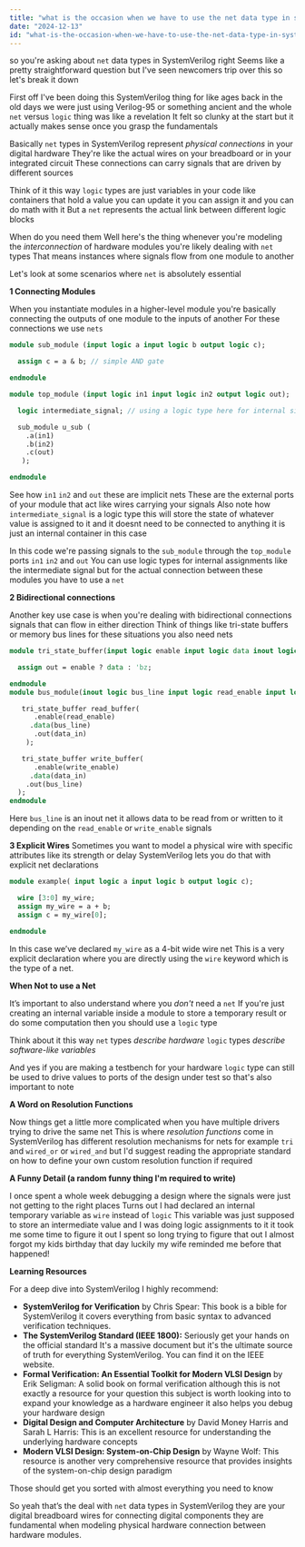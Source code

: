 ```yaml
---
title: "what is the occasion when we have to use the net data type in systemverilog?"
date: "2024-12-13"
id: "what-is-the-occasion-when-we-have-to-use-the-net-data-type-in-systemverilog"
---
```


 so you're asking about `net` data types in SystemVerilog right Seems like a pretty straightforward question but I've seen newcomers trip over this so let's break it down

First off I've been doing this SystemVerilog thing for like ages back in the old days we were just using Verilog-95 or something ancient and the whole `net` versus `logic` thing was like a revelation It felt so clunky at the start but it actually makes sense once you grasp the fundamentals

Basically `net` types in SystemVerilog represent *physical connections* in your digital hardware They're like the actual wires on your breadboard or in your integrated circuit These connections can carry signals that are driven by different sources

Think of it this way `logic` types are just variables in your code like containers that hold a value you can update it you can assign it and you can do math with it But a `net` represents the actual link between different logic blocks

When do you need them Well here's the thing whenever you're modeling the *interconnection* of hardware modules you're likely dealing with `net` types That means instances where signals flow from one module to another

Let's look at some scenarios where `net` is absolutely essential

**1 Connecting Modules**

When you instantiate modules in a higher-level module you're basically connecting the outputs of one module to the inputs of another For these connections we use `nets`

```systemverilog
module sub_module (input logic a input logic b output logic c);

  assign c = a & b; // simple AND gate

endmodule

module top_module (input logic in1 input logic in2 output logic out);

  logic intermediate_signal; // using a logic type here for internal signal if needed.

  sub_module u_sub (
    .a(in1)
    .b(in2)
    .c(out)
   );

endmodule
```
See how `in1` `in2` and `out` these are implicit nets These are the external ports of your module that act like wires carrying your signals Also note how `intermediate_signal` is a logic type this will store the state of whatever value is assigned to it and it doesnt need to be connected to anything it is just an internal container in this case

In this code we're passing signals to the `sub_module` through the `top_module` ports `in1` `in2` and `out` You can use logic types for internal assignments like the intermediate signal but for the actual connection between these modules you have to use a `net`

**2 Bidirectional connections**

Another key use case is when you're dealing with bidirectional connections signals that can flow in either direction Think of things like tri-state buffers or memory bus lines for these situations you also need nets

```systemverilog
module tri_state_buffer(input logic enable input logic data inout logic out);

  assign out = enable ? data : 'bz;

endmodule
module bus_module(inout logic bus_line input logic read_enable input logic write_enable logic data_in );

   tri_state_buffer read_buffer(
      .enable(read_enable)
     .data(bus_line)
      .out(data_in)
    );

   tri_state_buffer write_buffer(
      .enable(write_enable)
     .data(data_in)
    .out(bus_line)
  );
endmodule
```

Here `bus_line` is an inout net it allows data to be read from or written to it depending on the `read_enable` or `write_enable` signals

**3 Explicit Wires**
Sometimes you want to model a physical wire with specific attributes like its strength or delay SystemVerilog lets you do that with explicit net declarations

```systemverilog
module example( input logic a input logic b output logic c);

  wire [3:0] my_wire;
  assign my_wire = a + b;
  assign c = my_wire[0];

endmodule
```
In this case we’ve declared `my_wire` as a 4-bit wide wire net This is a very explicit declaration where you are directly using the `wire` keyword which is the type of a net.

**When Not to use a Net**

It’s important to also understand where you *don't* need a `net` If you're just creating an internal variable inside a module to store a temporary result or do some computation then you should use a `logic` type

Think about it this way `net` types *describe hardware* `logic` types *describe software-like variables*

And yes if you are making a testbench for your hardware `logic` type can still be used to drive values to ports of the design under test so that's also important to note

**A Word on Resolution Functions**

Now things get a little more complicated when you have multiple drivers trying to drive the same net This is where *resolution functions* come in SystemVerilog has different resolution mechanisms for nets for example `tri` and `wired_or` or `wired_and` but I'd suggest reading the appropriate standard on how to define your own custom resolution function if required

**A Funny Detail (a random funny thing I'm required to write)**

I once spent a whole week debugging a design where the signals were just not getting to the right places Turns out I had declared an internal temporary variable as `wire` instead of `logic` This variable was just supposed to store an intermediate value and I was doing logic assignments to it it took me some time to figure it out I spent so long trying to figure that out I almost forgot my kids birthday that day luckily my wife reminded me before that happened!

**Learning Resources**

For a deep dive into SystemVerilog I highly recommend:

*   **SystemVerilog for Verification** by Chris Spear: This book is a bible for SystemVerilog it covers everything from basic syntax to advanced verification techniques.
*   **The SystemVerilog Standard (IEEE 1800):** Seriously get your hands on the official standard It's a massive document but it's the ultimate source of truth for everything SystemVerilog. You can find it on the IEEE website.
*   **Formal Verification: An Essential Toolkit for Modern VLSI Design** by Erik Seligman: A solid book on formal verification although this is not exactly a resource for your question this subject is worth looking into to expand your knowledge as a hardware engineer it also helps you debug your hardware design
*   **Digital Design and Computer Architecture** by David Money Harris and Sarah L Harris: This is an excellent resource for understanding the underlying hardware concepts
*   **Modern VLSI Design: System-on-Chip Design** by Wayne Wolf: This resource is another very comprehensive resource that provides insights of the system-on-chip design paradigm

Those should get you sorted with almost everything you need to know

So yeah that’s the deal with `net` data types in SystemVerilog they are your digital breadboard wires for connecting digital components they are fundamental when modeling physical hardware connection between hardware modules.
